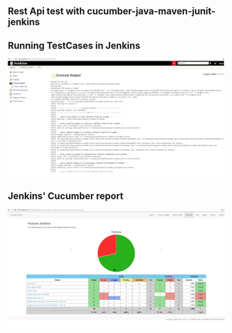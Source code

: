 ## Rest Api test with cucumber-java-maven-junit-jenkins


## Running TestCases in Jenkins
![Alt text](https://github.com/AlishaOne/Api_test_cucumber_java_framework_BDD/blob/master/screenshots/Jenkins_run_cucumber.jpg)

## Jenkins' Cucumber report
![Alt text](https://github.com/AlishaOne/Api_test_cucumber_java_framework_BDD/blob/master/screenshots/cucumber_report.jpg)
